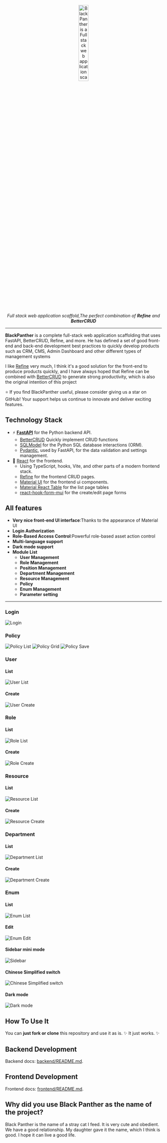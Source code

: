 <p align="center">
  <a href="https://github.com/bigrivi/black-panther">
    <img src="resources/Black Panther.png" alt="BlackPanther is a Full stack web application scaffold,Using FastAPI,BetterCRUD,Refine and more." width="25%" height="auto">
  </a>
</p>
<p align="center" markdown=1>
  <i>Full stack web application scaffold,The perfect combination of <b>Refine</b> and <b>BetterCRUD</b></i>
</p>
<hr>

**BlackPanther** is a complete full-stack web application scaffolding that uses FastAPI, BetterCRUD, Refine, and more.
He has defined a set of good front-end and back-end development best practices to quickly develop products such as CRM, CMS, Admin Dashboard and other different types of management systems

I like [Refine](https://refine.dev/) very much, I think it's a good solution for the front-end to produce products quickly, and I have always hoped that Refine can be combined with [BetterCRUD](https://github.com/bigrivi/better_crud) to generate strong productivity, which is also the original intention of this project

⭐ If you find BlackPanther useful, please consider giving us a star on GitHub! Your support helps us continue to innovate and deliver exciting features.

## Technology Stack

- ⚡ [**FastAPI**](https://fastapi.tiangolo.com) for the Python backend API.
    - [BetterCRUD](https://github.com/bigrivi/better_crud) Quickly implement CRUD functions
    - [SQLModel](https://sqlmodel.tiangolo.com) for the Python SQL database interactions (ORM).
    - [Pydantic](https://docs.pydantic.dev), used by FastAPI, for the data validation and settings management.
- 🚀 [React](https://react.dev) for the frontend.
    - Using TypeScript, hooks, Vite, and other parts of a modern frontend stack.
    - [Refine](https://refine.dev/) for the frontend CRUD pages.
    - [Material UI](material-ui.com/zh/) for the frontend ui components.
    - [Material React Table](https://www.material-react-table.com/) for the list page tables
    - [react-hook-form-mui](https://github.com/dohomi/react-hook-form-mui) for the create/edit page forms

## All features
- **Very nice front-end UI interface**:Thanks to the appearance of Material UI
- **Login Authorization**
- **Role-Based Access Control**:Powerful role-based asset action control
- **Multi-language support**
- **Dark mode support**
- **Module List**
  - **User Management**
  - **Role Management**
  - **Position Management**
  - **Department Management**
  - **Resource Management**
  - **Policy**
  - **Enum Management**
  - **Parameter setting**
<hr>

### Login
![Login](resources/login.png)

### Policy
![Policy List](resources/policy-list.png)
![Policy Grid](resources/policy-grid.png)
![Policy Save](resources/policy-save.png)

### User
#### List
![User List](resources/user-list.png)
#### Create
![User Create](resources/user-create.png)

### Role
#### List
![Role List](resources/role-list.png)
#### Create
![Role Create](resources/role-create.png)

### Resource
#### List
![Resource List](resources/resource-list.png)

#### Create
![Resource Create](resources/resource-create.png)


### Department
#### List
![Department List](resources/department-list.png)

#### Create
![Department Create](resources/department-create.png)

### Enum
#### List
![Enum List](resources/enum-list.png)

#### Edit
![Enum Edit](resources/enum-edit.png)

#### Sidebar mini mode
![Sidebar](resources/sidebar-mini.png)

#### Chinese Simplified switch
![Chinese Simplified switch](resources/zh-cn-switch.png)

#### Dark mode
![Dark mode](resources/dark-mode.png)

## How To Use It
You can **just fork or clone** this repository and use it as is.
✨ It just works. ✨

## Backend Development

Backend docs: [backend/README.md](./backend/README.md).

## Frontend Development

Frontend docs: [frontend/README.md](./frontend/README.md).

## Why did you use Black Panther as the name of the project?
Black Panther is the name of a stray cat I feed. It is very cute and obedient. We have a good relationship. My daughter gave it the name, which I think is good. I hope it can live a good life.

